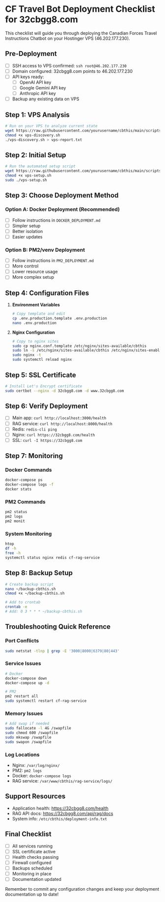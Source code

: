 # CF Travel Bot Deployment Checklist for 32cbgg8.com

This checklist will guide you through deploying the Canadian Forces Travel Instructions Chatbot on your Hostinger VPS (46.202.177.230).

## Pre-Deployment

- [ ] SSH access to VPS confirmed: `ssh root@46.202.177.230`
- [ ] Domain configured: 32cbgg8.com points to 46.202.177.230
- [ ] API keys ready:
  - [ ] OpenAI API key
  - [ ] Google Gemini API key
  - [ ] Anthropic API key
- [ ] Backup any existing data on VPS

## Step 1: VPS Analysis

```bash
# Run on your VPS to analyze current state
wget https://raw.githubusercontent.com/yourusername/cbthis/main/scripts/vps-discovery.sh
chmod +x vps-discovery.sh
./vps-discovery.sh > vps-report.txt
```

## Step 2: Initial Setup

```bash
# Run the automated setup script
wget https://raw.githubusercontent.com/yourusername/cbthis/main/scripts/vps-setup.sh
chmod +x vps-setup.sh
sudo ./vps-setup.sh
```

## Step 3: Choose Deployment Method

### Option A: Docker Deployment (Recommended)
- [ ] Follow instructions in `DOCKER_DEPLOYMENT.md`
- [ ] Simpler setup
- [ ] Better isolation
- [ ] Easier updates

### Option B: PM2/venv Deployment
- [ ] Follow instructions in `PM2_DEPLOYMENT.md`
- [ ] More control
- [ ] Lower resource usage
- [ ] More complex setup

## Step 4: Configuration Files

1. **Environment Variables**
   ```bash
   # Copy template and edit
   cp .env.production.template .env.production
   nano .env.production
   ```

2. **Nginx Configuration**
   ```bash
   # Copy to nginx sites
   sudo cp nginx.conf.template /etc/nginx/sites-available/cbthis
   sudo ln -s /etc/nginx/sites-available/cbthis /etc/nginx/sites-enabled/
   sudo nginx -t
   sudo systemctl reload nginx
   ```

## Step 5: SSL Certificate

```bash
# Install Let's Encrypt certificate
sudo certbot --nginx -d 32cbgg8.com -d www.32cbgg8.com
```

## Step 6: Verify Deployment

- [ ] Main app: `curl http://localhost:3000/health`
- [ ] RAG service: `curl http://localhost:8000/health`
- [ ] Redis: `redis-cli ping`
- [ ] Nginx: `curl https://32cbgg8.com/health`
- [ ] SSL: `curl -I https://32cbgg8.com`

## Step 7: Monitoring

### Docker Commands
```bash
docker-compose ps
docker-compose logs -f
docker stats
```

### PM2 Commands
```bash
pm2 status
pm2 logs
pm2 monit
```

### System Monitoring
```bash
htop
df -h
free -h
systemctl status nginx redis cf-rag-service
```

## Step 8: Backup Setup

```bash
# Create backup script
nano ~/backup-cbthis.sh
chmod +x ~/backup-cbthis.sh

# Add to crontab
crontab -e
# Add: 0 3 * * * ~/backup-cbthis.sh
```

## Troubleshooting Quick Reference

### Port Conflicts
```bash
sudo netstat -tlnp | grep -E '3000|8000|6379|80|443'
```

### Service Issues
```bash
# Docker
docker-compose down
docker-compose up -d

# PM2
pm2 restart all
sudo systemctl restart cf-rag-service
```

### Memory Issues
```bash
# Add swap if needed
sudo fallocate -l 4G /swapfile
sudo chmod 600 /swapfile
sudo mkswap /swapfile
sudo swapon /swapfile
```

### Log Locations
- Nginx: `/var/log/nginx/`
- PM2: `pm2 logs`
- Docker: `docker-compose logs`
- RAG service: `/var/www/cbthis/rag-service/logs/`

## Support Resources

- Application health: https://32cbgg8.com/health
- RAG API docs: https://32cbgg8.com/api/rag/docs
- System info: `/etc/cbthis/deployment-info.txt`

## Final Checklist

- [ ] All services running
- [ ] SSL certificate active
- [ ] Health checks passing
- [ ] Firewall configured
- [ ] Backups scheduled
- [ ] Monitoring in place
- [ ] Documentation updated

Remember to commit any configuration changes and keep your deployment documentation up to date!